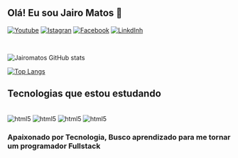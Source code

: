  ## Olá! Eu sou Jairo Matos 👋


[![Youtube](https://img.shields.io/badge/YouTube-FF0000?style=for-the-badge&logo=youtube&logoColor=white)](https://www.youtube.com/@jairomatos1856)
[![Istagran](https://img.shields.io/badge/Instagram-E4405F?style=for-the-badge&logo=instagram&logoColor=white)]()
[![Facebook](https://img.shields.io/badge/Facebook-1877F2?style=for-the-badge&logo=facebook&logoColor=white)]()
[![LinkdInh](https://img.shields.io/badge/LinkedIn-0077B5?style=for-the-badge&logo=linkedin&logoColor=white)]()

<br>

![Jairomatos GitHub stats](https://github-readme-stats.vercel.app/api?username=jairomatos&show_icons=true&theme=dracula)

[![Top Langs](https://github-readme-stats.vercel.app/api/top-langs/?username=jairomatos&layout=compact&theme=darcula)](https://github.com/anuraghazra/github-readme-stats)

## Tecnologias que estou estudando

<div style="display: inline_block"><br>
    <img align="center" alt="html5" src="https://img.shields.io/badge/HTML5-E34F26?style=for-the-badge&logo=html5&logoColor=white"/>
    <img align="center" alt="html5" src="https://img.shields.io/badge/CSS3-1572B6?style=for-the-badge&logo=css3&logoColor=white"/>
    <img align="center" alt="html5" src="https://img.shields.io/badge/JavaScript-F7DF1E?style=for-the-badge&logo=javascript&logoColor=black"/>
    <img align="center" alt="html5" src="https://img.shields.io/badge/C%2B%2B-00599C?style=for-the-badge&logo=c%2B%2B&logoColor=white"/>  
</div>

### Apaixonado por Tecnologia, Busco aprendizado para me tornar um programador Fullstack



